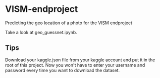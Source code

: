 # VISM-endproject
Predicting the geo location of a photo for the VISM endproject

Take a look at geo_guessnet.ipynb.

## Tips
Download your kaggle.json file from your kaggle account and put it in the root of this project. Now you won't have to enter your username and password every time you want to download the dataset.